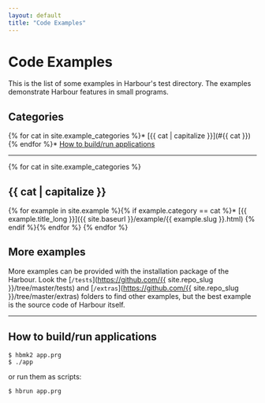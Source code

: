 ```yaml
---
layout: default
title: "Code Examples"
---
```

# Code Examples

This is the list of some examples in Harbour's test directory.
The examples demonstrate Harbour features in small programs.

## Categories

{% for cat in site.example_categories %}* [{{ cat | capitalize }}](#{{ cat }})
{% endfor %}* [How to build/run applications](#how-to-buildrun-applications)

---

{% for cat in site.example_categories %}
## {{ cat | capitalize }}

{% for example in site.example %}{% if example.category == cat %}* [{{ example.title_long }}]({{ site.baseurl }}/example/{{ example.slug }}.html)
{% endif %}{% endfor %}
{% endfor %}

## More examples

More examples can be provided with the installation package of the Harbour.
Look the [`/tests`](https://github.com/{{ site.repo_slug }}/tree/master/tests) and
[`/extras`](https://github.com/{{ site.repo_slug }}/tree/master/extras) folders to
find other examples, but the best example is the source code of Harbour
itself.

---

## How to build/run applications

```
$ hbmk2 app.prg
$ ./app
```

or run them as scripts:

```
$ hbrun app.prg
```
